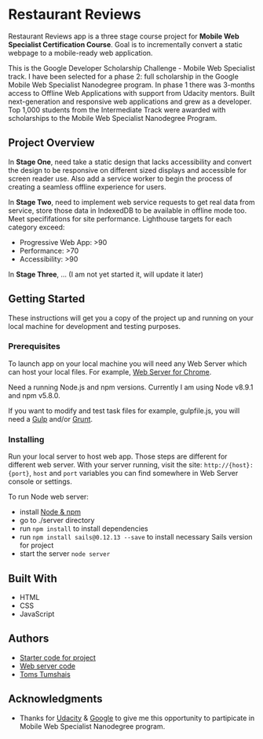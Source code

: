 # Restaurant Reviews

Restaurant Reviews app is a three stage course project for **Mobile Web Specialist Certification Course**. Goal is to incrementally convert a static webpage to a mobile-ready web application.

This is the Google Developer Scholarship Challenge - Mobile Web Specialist track.
I have been selected for a phase 2: full scholarship in the Google Mobile Web Specialist Nanodegree program.
In phase 1 there was 3-months access to Offline Web Applications with support from Udacity mentors.
Built next-generation and responsive web applications and grew as a developer.
Top 1,000 students from the Intermediate Track were awarded with scholarships to the Mobile Web Specialist Nanodegree Program.

## Project Overview

In **Stage One**, need take a static design that lacks accessibility and convert the design to be responsive on different sized displays and accessible for screen reader use. Also add a service worker to begin the process of creating a seamless offline experience for users.

In **Stage Two**, need to implement web service requests to get real data from service, store those data in IndexedDB to be available in offline mode too. Meet specififations for site performance. Lighthouse targets for each category exceed: 
* Progressive Web App: >90
* Performance: >70
* Accessibility: >90

In **Stage Three**, ... (I am not yet started it, will update it later)

## Getting Started

These instructions will get you a copy of the project up and running on your local machine for development and testing purposes.

### Prerequisites

To launch app on your local machine you will need any Web Server which can host your local files.
For example, [Web Server for Chrome](https://chrome.google.com/webstore/detail/web-server-for-chrome/ofhbbkphhbklhfoeikjpcbhemlocgigb).

Need a running Node.js and npm versions. Currently I am using Node v8.9.1 and npm v5.8.0.

If you want to modify and test task files for example, gulpfile.js, you will need a [Gulp](https://gulpjs.com/) and/or [Grunt](https://gruntjs.com/).

### Installing

Run your local server to host web app. 
Those steps are different for different web server.
With your server running, visit the site: `http://{host}:{port}`, `host` and `port` variables you can find somewhere in Web Server console or settings.

To run Node web server:
* install [Node & npm](https://nodejs.org/en/)
* go to ./server directory
* run `npm install` to install dependencies
* run `npm install sails@0.12.13 --save` to install necessary Sails version for project
* start the server `node server`

## Built With

* HTML
* CSS
* JavaScript

## Authors

* [Starter code for project](https://github.com/udacity/mws-restaurant-stage-1)
* [Web server code](https://github.com/udacity/mws-restaurant-stage-2)
* [Toms Tumshais](https://github.com/tomstumshais)

## Acknowledgments

* Thanks for [Udacity](https://eu.udacity.com/) & [Google](https://www.google.com/) to give me this opportunity to partipicate in Mobile Web Specialist Nanodegree program.
